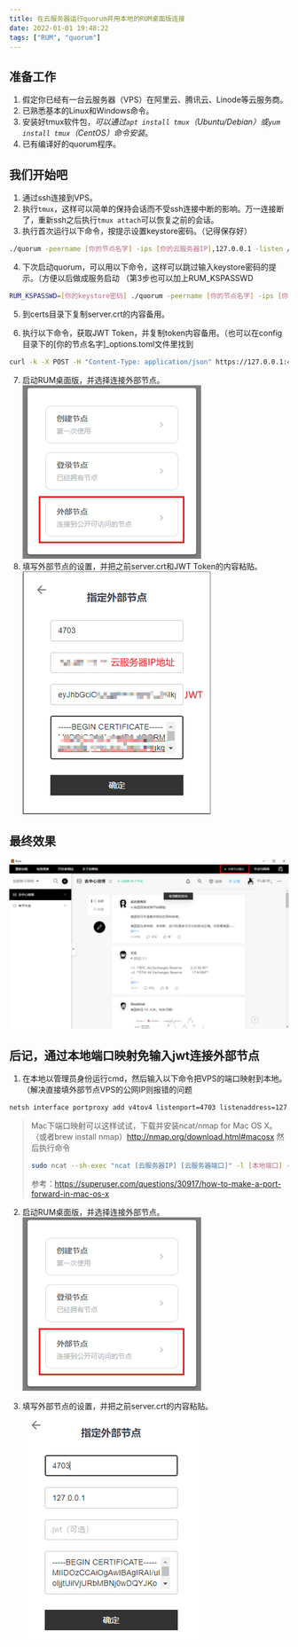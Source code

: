```yaml
---
title: 在云服务器运行quorum并用本地的RUM桌面版连接
date: 2022-01-01 19:48:22
tags: ["RUM", "quorum"]
---
```


## 准备工作

1. 假定你已经有一台云服务器（VPS）在阿里云、腾讯云、Linode等云服务商。
2. 已熟悉基本的Linux和Windows命令。
3. 安装好tmux软件包，*可以通过`apt install tmux`（Ubuntu/Debian）或`yum install tmux`（CentOS）命令安装*。
4. 已有编译好的quorum程序。

## 我们开始吧

1. 通过ssh连接到VPS。
2. 执行`tmux`，这样可以简单的保持会话而不受ssh连接中断的影响。万一连接断了，重新ssh之后执行`tmux attach`可以恢复之前的会话。
3. 执行首次运行以下命令，按提示设置keystore密码。（记得保存好）
```bash
./quorum -peername [你的节点名字] -ips [你的云服务器IP],127.0.0.1 -listen /ip4/0.0.0.0/tcp/4702 -apilisten :4703 -peer /ip4/94.23.17.189/tcp/10666/p2p/16Uiu2HAmGTcDnhj3KVQUwVx8SGLyKBXQwfAxNayJdEwfsnUYKK4u,/ip4/132.145.109.63/tcp/10666/p2p/16Uiu2HAmTovb8kAJiYK8saskzz7cRQhb45NRK5AsbtdmYsLfD3RM
```
4. 下次启动quorum，可以用以下命令，这样可以跳过输入keystore密码的提示。（方便以后做成服务启动 （第3步也可以加上RUM_KSPASSWD
```bash
RUM_KSPASSWD=[你的keystore密码] ./quorum -peername [你的节点名字] -ips [你的云服务器IP] -listen /ip4/0.0.0.0/tcp/4702 -apilisten :4703 -peer /ip4/94.23.17.189/tcp/10666/p2p/16Uiu2HAmGTcDnhj3KVQUwVx8SGLyKBXQwfAxNayJdEwfsnUYKK4u,/ip4/132.145.109.63/tcp/10666/p2p/16Uiu2HAmTovb8kAJiYK8saskzz7cRQhb45NRK5AsbtdmYsLfD3RM
```

5. 到certs目录下复制server.crt的内容备用。

6. 执行以下命令，获取JWT Token，并复制token内容备用。（也可以在config目录下的[你的节点名字]_options.toml文件里找到
```bash
curl -k -X POST -H "Content-Type: application/json" https://127.0.0.1:4703/app/api/v1/token/apply
```

7. 启动RUM桌面版，并选择连接外部节点。
    ![quorum-in-vps-01](images/run-quorum-in-vps-01.png)
8. 填写外部节点的设置，并把之前server.crt和JWT Token的内容粘贴。
    ![quorum-in-vps-04](images/run-quorum-in-vps-04.png)


## 最终效果

![quorum-in-vps-03](images/run-quorum-in-vps-03.png)

## 后记，通过本地端口映射免输入jwt连接外部节点

1. 在本地以管理员身份运行cmd，然后输入以下命令把VPS的端口映射到本地。（解决直接填外部节点VPS的公网IP则报错的问题

```cmd
netsh interface portproxy add v4tov4 listenport=4703 listenaddress=127.0.0.1 connectport=4703 connectaddress=[你的云服务器IP]
```

> Mac下端口映射可以这样试试，下载并安装ncat/nmap for Mac OS X。（或者brew install nmap）http://nmap.org/download.html#macosx 
> 然后执行命令
>
> ```bash
> sudo ncat --sh-exec "ncat [云服务器IP] [云服务器端口]" -l [本地端口] --keep-open
> ```
>
> 参考：https://superuser.com/questions/30917/how-to-make-a-port-forward-in-mac-os-x

2. 启动RUM桌面版，并选择连接外部节点。
   ![quorum-in-vps-01](images/run-quorum-in-vps-01.png)

3. 填写外部节点的设置，并把之前server.crt的内容粘贴。
   ![quorum-in-vps-02](images/run-quorum-in-vps-02.png)
